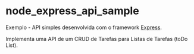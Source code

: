 # node_express_api_sample
Exemplo - API simples desenvolvida com o framework [Express](https://expressjs.com/pt-br/).

Implementa uma API de um CRUD de Tarefas para Listas de Tarefas (toDo List).

